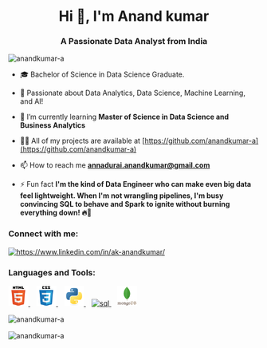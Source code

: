 <h1 align="center">Hi 👋, I'm Anand kumar</h1>
<h3 align="center">A Passionate Data Analyst from India</h3>

<p align="left">
  <img src="https://komarev.com/ghpvc/?username=anandkumar-a&label=Profile%20views&color=0e75b6&style=flat" alt="anandkumar-a" />
</p>


- 🎓 Bachelor of Science in Data Science Graduate.
  
- 🌟 Passionate about Data Analytics, Data Science, Machine Learning, and AI!
  
- 🌱 I’m currently learning **Master of Science in Data Science and Business Analytics**

- 👨‍💻 All of my projects are available at [https://github.com/anandkumar-a](https://github.com/anandkumar-a)

- 📫 How to reach me **annadurai.anandkumar@gmail.com**

- ⚡ Fun fact **I'm the kind of Data Engineer who can make even big data feel lightweight. When I'm not wrangling pipelines, I'm busy convincing SQL to behave and Spark to ignite without burning everything down! 🔥🚀**

<h3 align="left">Connect with me:</h3>
<p align="left">
<a href="https://linkedin.com/in/https://www.linkedin.com/in/ak-anandkumar/" target="blank"><img align="center" src="https://raw.githubusercontent.com/rahuldkjain/github-profile-readme-generator/master/src/images/icons/Social/linked-in-alt.svg" alt="https://www.linkedin.com/in/ak-anandkumar/" height="30" width="40" /></a>
</p>

<h3 align="left">Languages and Tools:</h3>
<p align="left">
  <a href="https://www.w3.org/html/" target="_blank" rel="noreferrer"> 
    <img src="https://raw.githubusercontent.com/devicons/devicon/master/icons/html5/html5-original-wordmark.svg" alt="html5" width="40" height="40"/>
  </a> &nbsp;&nbsp; 
  <a href="https://www.w3schools.com/css/" target="_blank" rel="noreferrer">
    <img src="https://raw.githubusercontent.com/devicons/devicon/master/icons/css3/css3-original-wordmark.svg" alt="css3" width="40" height="40"/> 
  </a> &nbsp;&nbsp;
   <a href="https://www.python.org" target="_blank" rel="noreferrer">
    <img src="https://raw.githubusercontent.com/devicons/devicon/master/icons/python/python-original.svg" alt="python" width="40" height="40"/> 
  </a> &nbsp;&nbsp; 
  <a href="https://en.wikipedia.org/wiki/SQL" target="_blank" rel="noreferrer">
    <img src="https://cdn.jsdelivr.net/gh/devicons/devicon/icons/mysql/mysql-original.svg" alt="sql" width="40" height="40" />
  </a> &nbsp;&nbsp;
  <a href="https://www.mongodb.com/" target="_blank" rel="noreferrer">
    <img src="https://raw.githubusercontent.com/devicons/devicon/master/icons/mongodb/mongodb-original-wordmark.svg" alt="mongodb" width="40" height="40"/>
  </a> 
</p>

<p>
  <img align="center" src="https://github-readme-stats.vercel.app/api/top-langs?username=anandkumar-a&show_icons=true&locale=en&layout=compact" alt="anandkumar-a" />
</p>

<p>
  <img align="center" src="https://streak-stats.demolab.com?user=anandkumar-a" alt="anandkumar-a" />
</p>  

